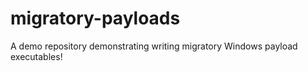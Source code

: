 # migratory-payloads
A demo repository demonstrating writing migratory Windows payload executables!
